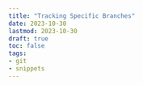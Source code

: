 ```yaml
---
title: "Tracking Specific Branches"
date: 2023-10-30
lastmod: 2023-10-30
draft: true
toc: false
tags:
- git
- snippets
---
```

